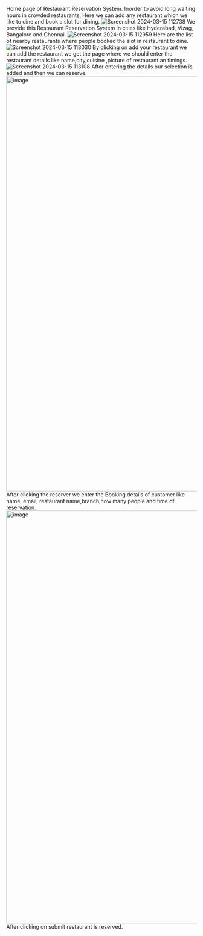 Home page of Restaurant Reservation System. Inorder to avoid long waiting hours in crowded restaurants, Here we can add any restaurant which we like to dine and book a slot for dining.
![Screenshot 2024-03-15 112738](https://github.com/nitinpateri/Restaurant-Reservation-System/assets/93271540/56ca692e-18f8-4654-af52-4a1fc41d4b13)
We provide this Restaurant Reservation System in cities like Hyderabad, Vizag, Bangalore and Chennai.
![Screenshot 2024-03-15 112959](https://github.com/nitinpateri/Restaurant-Reservation-System/assets/93271540/ab85d938-8704-442d-bfdc-f425876a873d)
Here are the list of nearby restaurants where people booked the slot in restaurant to dine.
![Screenshot 2024-03-15 113030](https://github.com/nitinpateri/Restaurant-Reservation-System/assets/93271540/f0d8ab16-29a8-4b4a-89dd-cf68003bd94a)
By clicking on add your restaurant we can add the restaurant we get the page where we should enter the restaurant details like name,city,cuisine ,picture of restaurant an
timings.
![Screenshot 2024-03-15 113108](https://github.com/nitinpateri/Restaurant-Reservation-System/assets/93271540/17adff00-90d4-4ac7-a987-81dd7c838ae1)
After entering the details our selection is added and then we can reserve.
<img width="1097" alt="image" src="https://github.com/nitinpateri/Restaurant-Reservation-System/assets/93271540/2a4d50e3-15ff-4bf8-a399-4baa44377140">
After clicking the reserver we enter the Booking details of customer like name, email, restaurant name,branch,how many people and time of reservation.
<img width="1091" alt="image" src="https://github.com/nitinpateri/Restaurant-Reservation-System/assets/93271540/8b94312e-1e68-4257-8e07-25e3739dbc42">
After clicking on submit restaurant is reserved.
